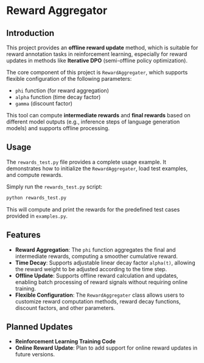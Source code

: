 # Reward Aggregator

## Introduction

This project provides an **offline reward update** method, which is suitable for reward annotation tasks in reinforcement learning, especially for reward updates in methods like **Iterative DPO** (semi-offline policy optimization).

The core component of this project is `RewardAggregater`, which supports flexible configuration of the following parameters:

- `phi` function (for reward aggregation)
- `alpha` function (time decay factor)
- `gamma` (discount factor)

This tool can compute **intermediate rewards** and **final rewards** based on different model outputs (e.g., inference steps of language generation models) and supports offline processing.

## Usage

The `rewards_test.py` file provides a complete usage example. It demonstrates how to initialize the `RewardAggregater`, load test examples, and compute rewards.

Simply run the `rewards_test.py` script:

```bash
python rewards_test.py
```

This will compute and print the rewards for the predefined test cases provided in `examples.py`.



## Features

- **Reward Aggregation**: The `phi` function aggregates the final and intermediate rewards, computing a smoother cumulative reward.
- **Time Decay**: Supports adjustable linear decay factor `alpha(t)`, allowing the reward weight to be adjusted according to the time step.
- **Offline Update**: Supports offline reward calculation and updates, enabling batch processing of reward signals without requiring online training.
- **Flexible Configuration**: The `RewardAggregater` class allows users to customize reward computation methods, reward decay functions, discount factors, and other parameters.

## Planned Updates

- **Reinforcement Learning Training Code**
- **Online Reward Update**: Plan to add support for online reward updates in future versions.
